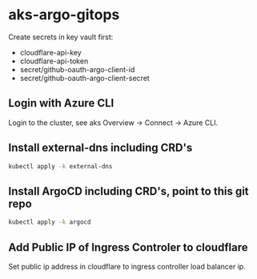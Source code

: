 # aks-argo-gitops

Create secrets in key vault first:
- cloudflare-api-key
- cloudflare-api-token
- secret/github-oauth-argo-client-id
- secret/github-oauth-argo-client-secret

## Login with Azure CLI
Login to the cluster, see aks Overview -> Connect -> Azure CLI.

## Install external-dns including CRD's
```bash
kubectl apply -k external-dns
```

## Install ArgoCD including CRD's, point to this git repo
```bash
kubectl apply -k argocd
```

## Add Public IP of Ingress Controler to cloudflare
Set public ip address in cloudflare to ingress controller load balancer ip.
